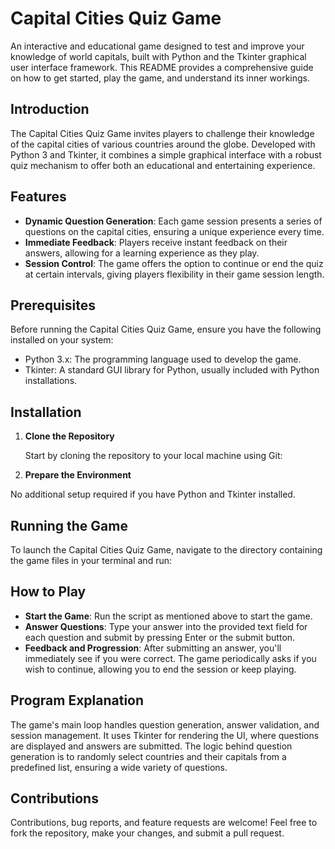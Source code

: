 # Capital Cities Quiz Game


An interactive and educational game designed to test and improve your knowledge of world capitals, built with Python and the Tkinter graphical user interface framework. This README provides a comprehensive guide on how to get started, play the game, and understand its inner workings.

## Introduction

The Capital Cities Quiz Game invites players to challenge their knowledge of the capital cities of various countries around the globe. Developed with Python 3 and Tkinter, it combines a simple graphical interface with a robust quiz mechanism to offer both an educational and entertaining experience.

## Features

- **Dynamic Question Generation**: Each game session presents a series of questions on the capital cities, ensuring a unique experience every time.
- **Immediate Feedback**: Players receive instant feedback on their answers, allowing for a learning experience as they play.
- **Session Control**: The game offers the option to continue or end the quiz at certain intervals, giving players flexibility in their game session length.

## Prerequisites

Before running the Capital Cities Quiz Game, ensure you have the following installed on your system:
- Python 3.x: The programming language used to develop the game.
- Tkinter: A standard GUI library for Python, usually included with Python installations.

## Installation

1. **Clone the Repository**

   Start by cloning the repository to your local machine using Git:


2. **Prepare the Environment**

No additional setup required if you have Python and Tkinter installed.

## Running the Game

To launch the Capital Cities Quiz Game, navigate to the directory containing the game files in your terminal and run:


## How to Play

- **Start the Game**: Run the script as mentioned above to start the game.
- **Answer Questions**: Type your answer into the provided text field for each question and submit by pressing Enter or the submit button.
- **Feedback and Progression**: After submitting an answer, you'll immediately see if you were correct. The game periodically asks if you wish to continue, allowing you to end the session or keep playing.

## Program Explanation

The game's main loop handles question generation, answer validation, and session management. It uses Tkinter for rendering the UI, where questions are displayed and answers are submitted. The logic behind question generation is to randomly select countries and their capitals from a predefined list, ensuring a wide variety of questions.

## Contributions

Contributions, bug reports, and feature requests are welcome! Feel free to fork the repository, make your changes, and submit a pull request.

